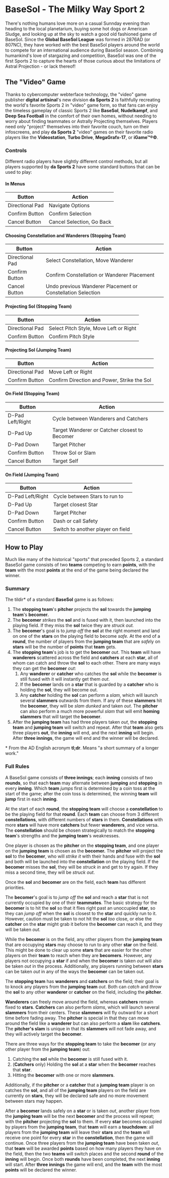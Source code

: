 # BaseSol - The Milky Way Sport 2
There's nothing humans love more on a casual Sunnday evening than heading to the local planetarium, buying some hot dogs or American Sludge, and looking up at the sky to watch a good old fashioned game of BaseSol. Since the **Global BaseSol League** was formed in 2876AD (or 807NC), they have worked with the best BaseSol players around the world to compete for an international audience during BaseSol season. Combining humankind's love of stargazing and competition, BaseSol was one of the first Sports 2 to capture the hearts of those curious about the limitations of Astral Projection - or lack thereof!

## The "Video" Game
Thanks to cybercomputer webterface technology, the "video" game publisher **digital artisinal**'s new division **da Sports 2** is faithfully recreating the world's favorite Sports 2 in "video" game form, so that fans can enjoy the timeless gameplay of classic Sports 2 like **BaseSol**, **Nudelkampf**, and **Deep Sea Football** in the comfort of their own homes, without needing to worry about finding teammates or Astrally Projecting themselves. Players need only "project" themselves into their favorite couch, turn on their infoscreens, and play **da Sports 2** "video" games on their favorite radio players like the **Videostation**, **Turbo Drive**, **MegaGrafx-17**, or **iGame™®©**.

### Controls
Different radio players have slightly different control methods, but all players supported by **da Sports 2** have some standard buttons that can be used to play:

#### In Menus
| Button          |  Action                   |
|-----------------|---------------------------|
| Directional Pad | Navigate Options          |
| Confirm Button  | Confirm Selection         |
| Cancel Button   | Cancel Selection, Go Back |

#### Choosing Constellation and Wanderers (Stopping Team)
| Button          |  Action                                                     |
|-----------------|-------------------------------------------------------------|
| Directional Pad | Select Constellation, Move Wanderer                         |
| Confirm Button  | Confirm Constellation or Wanderer Placement                 |
| Cancel Button   | Undo previous Wanderer Placement or Constellation Selection |

#### Projecting Sol (Stopping Team)
| Button          |  Action                                |
|-----------------|----------------------------------------|
| Directional Pad | Select Pitch Style, Move Left or Right |
| Confirm Button  | Confirm Pitch Style                    |

#### Projecting Sol (Jumping Team)
| Button          |  Action                                     |
|-----------------|---------------------------------------------|
| Directional Pad | Move Left or Right                          |
| Confirm Button  | Confirm Direction and Power, Strike the Sol |

#### On Field (Stopping Team)
| Button           |  Action                                       |
|------------------|-----------------------------------------------|
| D-Pad Left/Right | Cycle between Wanderers and Catchers          |
| D-Pad Up         | Target Wanderer or Catcher closest to Becomer |
| D-Pad Down       | Target Pitcher                                |
| Confirm Button   | Throw Sol or Slam                             |
| Cancel Button    | Target Self                                   |

#### On Field (Jumping Team)
| Button           |  Action                           |
|------------------|-----------------------------------|
| D-Pad Left/Right | Cycle between Stars to run to     |
| D-Pad Up         | Target closest Star               |
| D-Pad Down       | Target Pitcher                    |
| Confirm Button   | Dash or call Safety               |
| Cancel Button    | Switch to another player on field |


## How to Play
Much like many of the historical "sports" that preceded Sports 2, a standard BaseSol game consists of two **teams** competing to earn **points**, with the **team** with the most **points** at the end of the game being declared the winner.

### Summary
The tildir* of a standard **BaseSol** game is as follows:
 1. The **stopping team**'s **pitcher** projects the **sol** towards the **jumping team**'s **becomer.**
 2. The **becomer** *strikes* the **sol** and is fused with it, then launched into the playing field. If they miss the **sol** twice they are *struck out.*
 3. The **becomer**'s goal is to *jump off* the **sol** at the right moment and land on one of the **stars** on the playing field to become *safe.* At the end of a **round**, the number of players from the **jumping team** that are *safe*ly on **stars** will be the number of **points** that **team** gets.
 4. The **stopping team**'s job is to get the **becomer** *out*. This **team** will have **wanderers** scattered across the field and **catchers** at each **star**, all of whom can catch and throw the **sol** to each other. There are many ways they can get the **becomer** *out*:
    1. Any **wanderer** or **catcher** who catches the **sol** while the **becomer** is still fused with it will instantly get them *out*.
    2. If the **becomer** lands on a **star** that is guarded by a **catcher** who is holding the **sol**, they will become out.
    3. Any **catcher** holding the **sol** can perform a *slam*, which will launch several **slammers** outwards from them. If any of these **slammers** hit the **becomer**, they will be *slam dunked* and taken *out*. The **pitcher** can also perform a much more powerful *slam* that will emit **homing slammers** that will target the **becomer**.
 5. After the **jumping team** has had three players taken *out*, the **stopping team** and **jumping team** will switch and repeat. After that **team** also gets three players **out**, the **inning** will end, and the next **inning** will begin. After **three innings**, the game will end and the winner will be declared.

\* From the AD English acronym **tl;dr**. Means "a short summary of a longer work."

### Full Rules
A BaseSol game consists of **three innings**; each **inning** consists of two **rounds**, so that each **team** may alternate between **jumping** and **stopping** in every **inning**. Which **team** *jumps* first is determined by a coin toss at the start of the game; after the coin toss is determined, the winning **team** will **jump** first in each **inning**.

At the start of each **round**, the **stopping team** will choose a **constellation** to be the playing field for that **round**. Each **team** can choose from 3 different **constellations**, with different numbers of **stars** in them. **Constellations** with more **stars** will have more **catchers** but fewer **wanderers**, and vice versa. The **constellation** should be chosen strategically to match the **stopping team**'s strengths and the **jumping team**'s weaknesses.

One player is chosen as the **pitcher** on the **stopping team**, and one player on the **jumping team** is chosen as the **becomer.** The **pitcher** will project the **sol** to the **becomer**, who will *strike it* with their hands and fuse with the **sol** and both will be launched into the **constellation** on the playing field. If the **becomer** misses the **sol**, they will be *struck in* and get to try again. If they miss a second time, they will be *struck out*.

Once the **sol** and **becomer** are on the field, each **team** has different priorities.

The **becomer**'s goal is to *jump off* the **sol** and reach a **star** that is not currently occupied by one of their **teammates**. The basic strategy for the **becomer** is to hit the **sol** so that it flies right past an unoccupied **star**, so they can *jump off* when the **sol** is closest to the **star** and quickly run to it. However, caution must be taken to not hit the **sol** *too* close, or else the **catcher** on the **star** might grab it before the **becomer** can reach it, and they will be taken *out.*

While the **becomer** is on the field, any other players from the **jumping team** that are occupying **stars** may choose to run to any other **star** on the field. This might be done to clear up some **stars** that are easier for the other players on their **team** to reach when they are **becomers**. However, any players not occupying a **star** if and when the **becomer** is taken *out* will also be taken *out* in the process. Additionally, any players running between **stars** can be taken *out* in any of the ways the **becomer** can be taken out.

The **stopping team** has **wanderers** and **catchers** on the field; their goal is to knock any players from the **jumping team** *out*. Both can *catch* and *throw* the **sol** to any other **wanderer** or **catcher** on the field, including the **pitcher**.

**Wanderers** can freely move around the field, whereas **catchers** remain fixed to **stars**. **Catchers** can also perform *slams*, which will launch several **slammers** from their centers. These **slammers** will fly outward for a short time before fading away. The **pitcher** is special in that they can move around the field like a **wanderer** but can also perform a **slam** like **catchers**. The **pitcher's slam** is unique in that its **slammers** will not fade away, and they will actively target the **becomer**.

There are three ways for the **stopping team** to take the **becomer** (or any other player from the **jumping team**) out:
 1. Catching the **sol** while the **becomer** is still fused with it.
 2. (**Catchers** only) Holding the **sol** at a **star** when the **becomer** reaches that **star**.
 3. Hitting the **becomer** with one or more **slammers**.

Additionally, if the **pitcher** or a **catcher** that a **jumping team** player is on catches the **sol**, and all of the **jumping team** players on the field are currently on **stars**, they will be declared safe and no more movement between stars may happen.

After a **becomer** lands safely on a **star** or is taken *out*, another player from the **jumping team** will be the next **becomer** and the process will repeat; with the **pitcher** projecting the **sol** to them. If every **star** becomes occupied by players from the **jumping team**, that **team** will earn a **touchdown**: all players from the **jumping team** will leave their **stars** and the **team** will receive one point for every **star** in the **constellation**, then the game will continue. Once three players from the **jumping team** have been taken *out*, that **team** will be awarded **points** based on how many players they have on the field, then the two **teams** will switch places and the second **round** of the **inning** will begin. Once both **rounds** have been completed, the next **inning** will start. After **three innings** the game will end, and the **team** with the most **points** will be declared the winner.